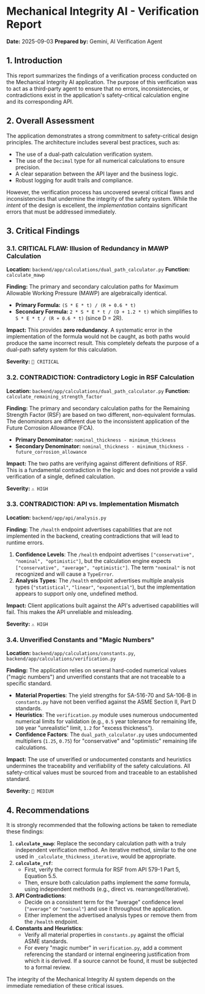 # Mechanical Integrity AI - Verification Report

**Date:** 2025-09-03
**Prepared by:** Gemini, AI Verification Agent

## 1. Introduction

This report summarizes the findings of a verification process conducted on the Mechanical Integrity AI application. The purpose of this verification was to act as a third-party agent to ensure that no errors, inconsistencies, or contradictions exist in the application's safety-critical calculation engine and its corresponding API.

## 2. Overall Assessment

The application demonstrates a strong commitment to safety-critical design principles. The architecture includes several best practices, such as:

*   The use of a dual-path calculation verification system.
*   The use of the `Decimal` type for all numerical calculations to ensure precision.
*   A clear separation between the API layer and the business logic.
*   Robust logging for audit trails and compliance.

However, the verification process has uncovered several critical flaws and inconsistencies that undermine the integrity of the safety system. While the *intent* of the design is excellent, the *implementation* contains significant errors that must be addressed immediately.

## 3. Critical Findings

### 3.1. CRITICAL FLAW: Illusion of Redundancy in MAWP Calculation

**Location:** `backend/app/calculations/dual_path_calculator.py`
**Function:** `calculate_mawp`

**Finding:**
The primary and secondary calculation paths for Maximum Allowable Working Pressure (MAWP) are algebraically identical.

*   **Primary Formula:** `(S * E * t) / (R + 0.6 * t)`
*   **Secondary Formula:** `2 * S * E * t / (D + 1.2 * t)` which simplifies to `S * E * t / (R + 0.6 * t)` (since D = 2R).

**Impact:**
This provides **zero redundancy**. A systematic error in the implementation of the formula would not be caught, as both paths would produce the same incorrect result. This completely defeats the purpose of a dual-path safety system for this calculation.

**Severity:** `🚨 CRITICAL`

### 3.2. CONTRADICTION: Contradictory Logic in RSF Calculation

**Location:** `backend/app/calculations/dual_path_calculator.py`
**Function:** `calculate_remaining_strength_factor`

**Finding:**
The primary and secondary calculation paths for the Remaining Strength Factor (RSF) are based on two different, non-equivalent formulas. The denominators are different due to the inconsistent application of the Future Corrosion Allowance (FCA).

*   **Primary Denominator:** `nominal_thickness - minimum_thickness`
*   **Secondary Denominator:** `nominal_thickness - minimum_thickness - future_corrosion_allowance`

**Impact:**
The two paths are verifying against different definitions of RSF. This is a fundamental contradiction in the logic and does not provide a valid verification of a single, defined calculation.

**Severity:** `⚠️ HIGH`

### 3.3. CONTRADICTION: API vs. Implementation Mismatch

**Location:** `backend/app/api/analysis.py`

**Finding:**
The `/health` endpoint advertises capabilities that are not implemented in the backend, creating contradictions that will lead to runtime errors.

1.  **Confidence Levels**: The `/health` endpoint advertises `["conservative", "nominal", "optimistic"]`, but the calculation engine expects `["conservative", "average", "optimistic"]`. The term `"nominal"` is not recognized and will cause a `TypeError`.
2.  **Analysis Types**: The `/health` endpoint advertises multiple analysis types (`"statistical"`, `"linear"`, `"exponential"`), but the implementation appears to support only one, undefined method.

**Impact:**
Client applications built against the API's advertised capabilities will fail. This makes the API unreliable and misleading.

**Severity:** `⚠️ HIGH`

### 3.4. Unverified Constants and "Magic Numbers"

**Location:** `backend/app/calculations/constants.py`, `backend/app/calculations/verification.py`

**Finding:**
The application relies on several hard-coded numerical values ("magic numbers") and unverified constants that are not traceable to a specific standard.

*   **Material Properties**: The yield strengths for SA-516-70 and SA-106-B in `constants.py` have not been verified against the ASME Section II, Part D standards.
*   **Heuristics**: The `verification.py` module uses numerous undocumented numerical limits for validation (e.g., `0.5` year tolerance for remaining life, `100` year "unrealistic" limit, `1.2` for "excess thickness").
*   **Confidence Factors**: The `dual_path_calculator.py` uses undocumented multipliers (`1.25`, `0.75`) for "conservative" and "optimistic" remaining life calculations.

**Impact:**
The use of unverified or undocumented constants and heuristics undermines the traceability and verifiability of the safety calculations. All safety-critical values must be sourced from and traceable to an established standard.

**Severity:** `🤔 MEDIUM`

## 4. Recommendations

It is strongly recommended that the following actions be taken to remediate these findings:

1.  **`calculate_mawp`**: Replace the secondary calculation path with a truly independent verification method. An iterative method, similar to the one used in `_calculate_thickness_iterative`, would be appropriate.
2.  **`calculate_rsf`**:
    *   First, verify the correct formula for RSF from API 579-1 Part 5, Equation 5.5.
    *   Then, ensure both calculation paths implement the *same* formula, using independent methods (e.g., direct vs. rearranged/iterative).
3.  **API Contradictions**:
    *   Decide on a consistent term for the "average" confidence level (`"average"` or `"nominal"`) and use it throughout the application.
    *   Either implement the advertised analysis types or remove them from the `/health` endpoint.
4.  **Constants and Heuristics**:
    *   Verify all material properties in `constants.py` against the official ASME standards.
    *   For every "magic number" in `verification.py`, add a comment referencing the standard or internal engineering justification from which it is derived. If a source cannot be found, it must be subjected to a formal review.

The integrity of the Mechanical Integrity AI system depends on the immediate remediation of these critical issues.

